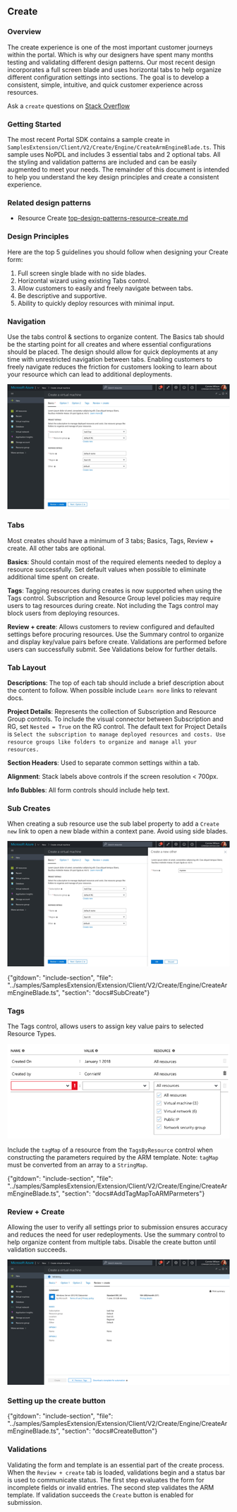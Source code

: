 ## Create

### Overview

The create experience is one of the most important customer journeys within the portal. Which is why our designers have spent many months testing and validating different design patterns. Our most recent design incorporates a full screen blade and uses horizontal tabs to help organize different configuration settings into sections. The goal is to develop a consistent, simple, intuitive, and quick customer experience across resources.

Ask a `create` questions on [Stack Overflow](https://stackoverflow.microsoft.com/questions/tagged/ibiza-create)
	
### Getting Started

The  most recent Portal SDK contains a sample create in `SamplesExtension/Client/V2/Create/Engine/CreateArmEngineBlade.ts`. This sample uses NoPDL and includes 3 essential tabs and 2 optional tabs. All the styling and validation patterns are included and can be easily augmented to meet your needs. The remainder of this document is intended to help you understand the key design principles and create a consistent experience.

### Related design patterns

-   Resource Create [top-design-patterns-resource-create.md](top-design-patterns-resource-create.md)

### Design Principles

Here are the top 5 guidelines you should follow when designing your Create form:

1. Full screen single blade with no side blades.
2. Horizontal wizard using existing Tabs control.
3. Allow customers to easily and freely navigate between tabs.
4. Be descriptive and supportive.
5. Ability to quickly deploy resources with minimal input.

### Navigation

Use the tabs control & sections to organize content. The Basics tab should be the starting point for all creates and where essential configurations should be placed. The design should allow for quick deployments at any time with unrestricted navigation between tabs. Enabling customers to freely navigate reduces the friction for customers looking to learn about your resource which can lead to additional deployments.

![alt-text](../media/top-extensions-create/Tabs.png "Create experience with Tabs")
	
### Tabs

Most creates should have a minimum of 3 tabs; Basics, Tags, Review + create.  All other tabs are optional.

**Basics**:  Should contain most of the required elements needed to deploy a resource successfully.   Set default values when possible to eliminate additional time spent on create.
	
**Tags**:  Tagging resources during creates is now supported when using the Tags control.  Subscription and Resource Group level policies may require users to tag resources during create.  Not including the Tags control may block users from deploying resources.
	
**Review + create**:   Allows customers to review configured and defaulted settings before procuring resources.  Use the Summary control to organize and display key/value pairs before create.  Validations are performed before users can successfully submit.  See Validations below for further details.

### Tab Layout

**Descriptions**: The top of each tab should include a brief description about the content to follow. When possible include `Learn more` links to relevant docs.

**Project Details**: Represents the collection of Subscription and Resource Group controls.  To include the visual connector between Subscription and RG, set `Nested = True` on the RG control.  The default text for Project Details is `Select the subscription to manage deployed resources and costs. Use resource groups like folders to organize and manage all your resources.`

**Section Headers**: Used to separate common settings within a tab.

**Alignment**: Stack labels above controls if the screen resolution < 700px.
	
**Info Bubbles**: All form controls should include help text.
	
### Sub Creates

When creating a sub resource use the sub label property to add a `Create new` link to open a new blade within a context pane.   Avoid using side blades.

![alt-text](../media/top-extensions-create/SubCreates.png "Sub-create experience")

{"gitdown": "include-section", "file": "../samples/SamplesExtension/Extension/Client/V2/Create/Engine/CreateArmEngineBlade.ts", "section": "docs#SubCreate"}

### Tags

The Tags control, allows users to assign key value pairs to selected Resource Types.	

![alt-text](../media/top-extensions-create/Tags.png "Tags control")

Include the `tagMap` of a resource from the `TagsByResource` control when constructing the parameters required by the ARM template.  Note: `tagMap` must be converted from an array to a `StringMap`.
	
{"gitdown": "include-section", "file": "../samples/SamplesExtension/Extension/Client/V2/Create/Engine/CreateArmEngineBlade.ts", "section": "docs#AddTagMapToARMParmeters"}

### Review + Create

Allowing the user to verify all settings prior to submission ensures accuracy and reduces the need for user redeployments.  Use the summary control to help organize content from multiple tabs.  Disable the create button until validation succeeds.

![alt-text](../media/top-extensions-create/Review.png "Review + Create")

### Setting up the create button
	
{"gitdown": "include-section", "file": "../samples/SamplesExtension/Extension/Client/V2/Create/Engine/CreateArmEngineBlade.ts", "section": "docs#CreateButton"}

### Validations

Validating the form and template is an essential part of the create process.  When the `Review + create` tab is loaded, validations begin and a status bar is used to communicate status. The first step evaluates the form for incomplete fields or invalid entries.  The second step validates the ARM template. If validation succeeds the `Create` button is enabled for submission.